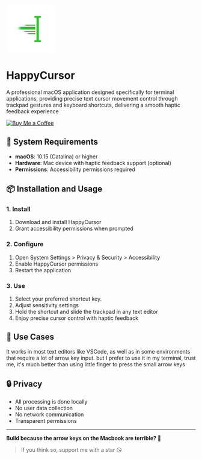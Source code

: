 <div align="left">
  <img src="images/logo.png" alt="HappyCursor Logo" width="128" height="128">
</div>

# HappyCursor

A professional macOS application designed specifically for terminal applications, providing precise text cursor movement control through trackpad gestures and keyboard shortcuts, delivering a smooth haptic feedback experience

[![Buy Me a Coffee](https://img.shields.io/badge/Buy%20Me%20a%20Coffee-%23FFDD00?style=for-the-badge&logo=buy-me-a-coffee&logoColor=black)](https://coff.ee/terry_xie)

## 🚀 System Requirements

- **macOS**: 10.15 (Catalina) or higher
- **Hardware**: Mac device with haptic feedback support (optional)
- **Permissions**: Accessibility permissions required

## 📦 Installation and Usage

### 1. Install
1. Download and install HappyCursor
2. Grant accessibility permissions when prompted

### 2. Configure
1. Open System Settings > Privacy & Security > Accessibility
2. Enable HappyCursor permissions
3. Restart the application

### 3. Use
1. Select your preferred shortcut key.
2. Adjust sensitivity settings
3. Hold the shortcut and slide the trackpad in any text editor
4. Enjoy precise cursor control with haptic feedback

## 🎯 Use Cases

It works in most text editors like VSCode, as well as in some environments that require a lot of arrow key input. but I prefer to use it in my terminal, trust me, it's much better than using little finger to press the small arrow keys

## 🔒 Privacy

- All processing is done locally
- No user data collection
- No network communication
- Transparent permissions

---

**Build because the arrow keys on the Macbook are terrible? 🤨** 
> If you think so, support me with a star 😘
